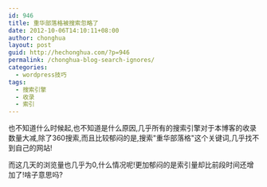 ```yaml
---
id: 946
title: 重华部落格被搜索忽略了
date: 2012-10-06T14:10:11+08:00
author: chonghua
layout: post
guid: http://hechonghua.com/?p=946
permalink: /chonghua-blog-search-ignores/
categories:
  - wordpress技巧
tags:
  - 搜索引擎
  - 收录
  - 索引
---
```

也不知道什么时候起,也不知道是什么原因,几乎所有的搜索引擎对于本博客的收录数量大减,除了360搜索,而且比较郁闷的是,搜索"重华部落格"这个关键词,几乎找不到自己的网站!

而这几天的浏览量也几乎为0,什么情况呢!更加郁闷的是索引量却比前段时间还增加了!啥子意思吗?